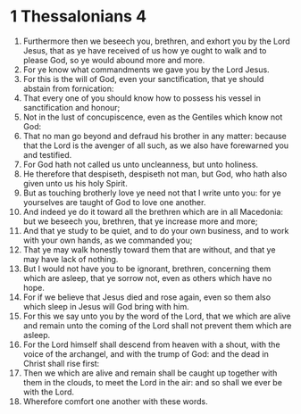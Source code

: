 ﻿# 1 Thessalonians  4
1. Furthermore then we beseech you, brethren, and exhort you by the Lord Jesus, that as ye have received of us how ye ought to walk and to please God,  so ye would abound more and more. 
2. For ye know what commandments we gave you by the Lord Jesus. 
3. For this is the will of God, even your sanctification, that ye should abstain from fornication: 
4. That every one of you should know how to possess his vessel in sanctification and honour; 
5. Not in the lust of concupiscence, even as the Gentiles which know not God: 
6. That no man go beyond and defraud his brother in any matter: because that the Lord is the avenger of all such, as we also have forewarned you and testified. 
7. For God hath not called us unto uncleanness, but unto holiness. 
8. He therefore that despiseth, despiseth not man, but God, who hath also given unto us his holy Spirit. 
9. But as touching brotherly love ye need not that I write unto you: for ye yourselves are taught of God to love one another. 
10. And indeed ye do it toward all the brethren which are in all Macedonia: but we beseech you, brethren, that ye increase more and more; 
11. And that ye study to be quiet, and to do your own business, and to work with your own hands, as we commanded you; 
12. That ye may walk honestly toward them that are without, and that ye may have lack of nothing. 
13. But I would not have you to be ignorant, brethren, concerning them which are asleep, that ye sorrow not, even as others which have no hope. 
14. For if we believe that Jesus died and rose again, even so them also which sleep in Jesus will God bring with him. 
15. For this we say unto you by the word of the Lord, that we which are alive and remain unto the coming of the Lord shall not prevent them which are asleep. 
16. For the Lord himself shall descend from heaven with a shout, with the voice of the archangel, and with the trump of God: and the dead in Christ shall rise first: 
17. Then we which are alive and remain shall be caught up together with them in the clouds, to meet the Lord in the air: and so shall we ever be with the Lord. 
18. Wherefore comfort one another with these words. 
